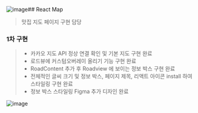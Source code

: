 ![image](https://github.com/oiosu/React-map/assets/99783474/f2ebdc47-b8ac-4ba5-a93b-c97cc34bd577)## React Map
> 맛집 지도 페이지 구현 담당

### 1차 구현 
> * 카카오 지도 API 정상 연결 확인 및 기본 지도 구현 완료
> * 로드뷰에 커스텀오버레이 올리기 기능 구현 완료
> * RoadContent 추가 후 Roadview 에 보이는 정보 박스 구현 완료
> * 전체적인 글씨 크기 및 정보 박스, 페이지 제목, 리액트 아이콘 install 하여 스타일링 구현 완료
> * 정보 박스 스타일링 Figma 추가 디자인 완료

![image](https://github.com/oiosu/React-map/assets/99783474/0a62099b-c36e-41c2-80bb-e4b44453ae29)
